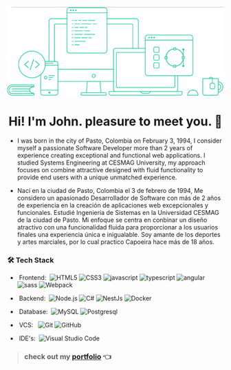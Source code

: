![image](fondo.png)

<h1 align="center"><b>Hi! I'm John. pleasure to meet you. 👋</b></h1>

- I was born in the city of Pasto, Colombia on February 3, 1994, I consider myself a passionate Software Developer more than 2 years of experience creating exceptional and functional web applications. I studied Systems Engineering at CESMAG University, my approach focuses on combine attractive designed with fluid functionality to provide end users with a unique unmatched experience.

- Nací en la ciudad de Pasto, Colombia el 3 de febrero de 1994, Me considero un apasionado Desarrollador de Software con más de 2 años de experiencia en la creación de aplicaciones web excepcionales y funcionales. Estudié Ingeniería de Sistemas en la Universidad CESMAG de la ciudad de Pasto. Mi enfoque se centra en conbinar un diseño atractivo con una funcionalidad fluida para proporcionar a los usuarios finales una experiencia única e inigualable. Soy amante de los deportes y artes marciales, por lo cual practico Capoeira hace más de 18 años.

<h3> 🛠 <b>Tech Stack</b></h3>

- &nbsp;Frontend:&nbsp;
  ![HTML5](https://img.shields.io/badge/-HTML5-0A1A2F?style=flat&logo=HTML5)
  ![CSS3](https://img.shields.io/badge/-CSS3-0A1A2F?style=flat&logo=CSS3)
  ![javascript](https://img.shields.io/badge/-JavaScript-0A1A2F?style=flat&logo=JavaScript)
  ![typescript](https://img.shields.io/badge/-typescript-0A1A2F?style=flat&logo=typescript)
  ![angular](https://img.shields.io/badge/-Angular-0A1A2F?style=flat&logo=Angular)
  ![sass](https://img.shields.io/badge/-Sass-0A1A2F?style=flat&logo=Sass)
  ![Webpack](https://img.shields.io/badge/-Webpack-0A1A2F?style=flat&logo=Webpack)

- &nbsp;Backend:&nbsp;
  ![Node.js](https://img.shields.io/badge/-Node.js-0A1A2F?style=flat&logo=node.js)
  ![C#](https://img.shields.io/badge/-.NET-0A1A2F?style=flat&logo=.NET)
  ![NestJs](https://img.shields.io/badge/-NestJs-0A1A2F?style=flat&logo=NestJs)
  ![Docker](https://img.shields.io/badge/-Docker-0A1A2F?style=flat&logo=Docker)

- &nbsp;Database:&nbsp;
  ![MySQL](https://img.shields.io/badge/-MySQL-0A1A2F?style=flat&logo=mysql&logoColor=00d8fd)
  ![Postgresql](https://img.shields.io/badge/-Postgresql-0A1A2F?style=flat&logo=postgresql)

- &nbsp;VCS: &nbsp;
  ![Git](https://img.shields.io/badge/-Git-0A1A2F?style=flat&logo=git)
  ![GitHub](https://img.shields.io/badge/-GitHub-0A1A2F?style=flat&logo=github)

- &nbsp;IDE's:&nbsp;
  ![Visual Studio Code](https://img.shields.io/badge/-Visual%20Studio%20Code-0A1A2F?style=flat&logo=CodeCrafters)

> ### check out my **[portfolio](https://johntuti.netlify.app)** 👈
